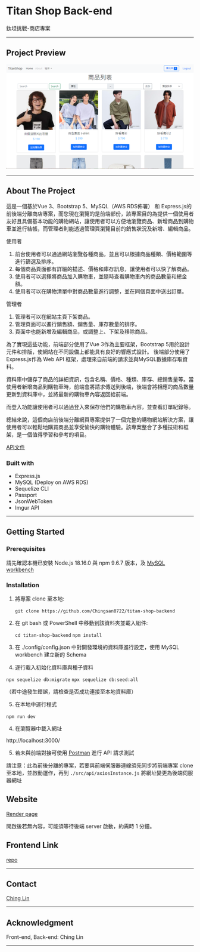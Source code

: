 # Titan Shop Back-end

鈦坦挑戰-商店專案

---

## Project Preview

![image](./public/screenshot-home.png)

---

## About The Project

這是一個基於Vue 3、Bootstrap 5、MySQL（AWS RDS佈署） 和 Express.js的前後端分離商店專案，而您現在瀏覽的是前端部份，該專案目的為提供一個使用者友好且具備基本功能的購物網站，讓使用者可以方便地瀏覽商品、新增商品到購物車並進行結帳，而管理者則能透過管理頁瀏覽目前的銷售狀況及新增、編輯商品。

使用者
1. 前台使用者可以通過網站瀏覽各種商品，並且可以根據商品種類、價格範圍等進行篩選及排序。
2. 每個商品頁面都有詳細的描述、價格和庫存訊息，讓使用者可以快了解商品。
3. 使用者可以選擇將商品加入購物車，並隨時查看購物車內的商品數量和總金額。
4. 使用者可以在購物清單中對商品數量進行調整，並在同個頁面中送出訂單。

管理者
1. 管理者可以在網站主頁下架商品。
2. 管理頁面可以進行銷售額、銷售量、庫存數量的排序。
3. 頁面中也能新增及編輯商品，或調整上、下架及移除商品。

為了實現這些功能，前端部分使用了Vue 3作為主要框架，Bootstrap 5用於設計元件和排版，使網站在不同設備上都能具有良好的響應式設計。
後端部分使用了Express.js作為 Web API 框架，處理來自前端的請求並與MySQL數據庫存取資料。

資料庫中儲存了商品的詳細資訊，包含名稱、價格、種類、庫存、總銷售量等。當使用者新增商品到購物車時，前端會將請求傳送到後端，後端會將相應的商品數量更新到資料庫中，並將最新的購物車內容返回給前端。

而登入功能讓使用者可以通過登入來保存他們的購物車內容，並查看訂單紀錄等。

總結來說，這個商店前後端分離網頁專案提供了一個完整的購物網站解決方案，讓使用者可以輕鬆地購買商品並享受愉快的購物體驗。該專案整合了多種技術和框架，是一個值得學習和參考的項目。

[API文件](https://chingsan.notion.site/API-4a1c0b5ab0a246418ea21473ea901714?pvs=4)

### Built with

- Express.js
- MySQL (Deploy on AWS RDS)
- Sequelize CLI
- Passport
- JsonWebToken
- Imgur API

---
## Getting Started

### Prerequisites

請先確認本機已安裝 Node.js 18.16.0 與 npm 9.6.7 版本，及 [MySQL workbench](https://www.mysql.com/)

### Installation

1. 將專案 clone 至本地: 

   `git clone https://github.com/Chingsan0722/titan-shop-backend`

2. 在 git bash 或 PowerShell 中移動到該資料夾並載入組件:

   `cd titan-shop-backend`
   `npm install`

3. 在 ./config/config.json 中對開發環境的資料庫進行設定，使用 MySQL workbench 建立新的 Schema 

4. 逐行載入初始化資料庫與種子資料

`npx sequelize db:migrate`
`npx sequelize db:seed:all`

（若中途發生錯誤，請檢查是否成功連接至本地資料庫）

5. 在本地中運行程式

  `npm run dev`

4. 在瀏覽器中載入網址 

 http://localhost:3000/

5. 若未與前端對接可使用 [Postman](https://www.postman.com/) 進行 API 請求測試

請注意：此為前後分離的專案，若要與前端伺服器連線須先同步將前端專案 clone 至本地，並啟動運作，再到  `./src/api/axiosInstance.js` 將網址變更為後端伺服器網址

## Website 

[Render page](https://titan-shop-front.onrender.com/)

開啟後若無內容，可能須等待後端 server 啟動，約需時 1 分鐘。

## Frontend Link

[repo](https://github.com/Chingsan0722/titan-shop-frontend)

---

## Contact

[Ching Lin](rory85722@gmail.com)

---

## Acknowledgment

Front-end, Back-end: Ching Lin

---
